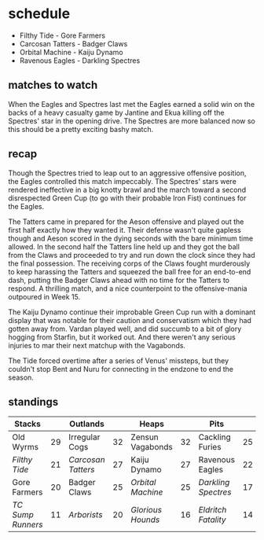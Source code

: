 # schedule

* Filthy Tide - Gore Farmers
* Carcosan Tatters - Badger Claws
* Orbital Machine - Kaiju Dynamo
* Ravenous Eagles - Darkling Spectres


## matches to watch

When the Eagles and Spectres last met the Eagles earned a solid win on the backs of a heavy casualty game by Jantine and Ekua killing off the Spectres' star in the opening drive. The Spectres are more balanced now so this should be a pretty exciting bashy match. 

## recap

Though the Spectres tried to leap out to an aggressive offensive position, the Eagles controlled this match impeccably. The Spectres' stars were rendered ineffective in a big knotty brawl and the march toward a second disrespected Green Cup (to go with their probable Iron Fist) continues for the Eagles.

The Tatters came in prepared for the Aeson offensive and played out the first half exactly how they wanted it. Their defense wasn't quite gapless though and Aeson scored in the dying seconds with the bare minimum time allowed. In the second half the Tatters line held up and they got the ball from the Claws and proceeded to try and run down the clock since they had the final possession. The receiving corps of the Claws fought murderously to keep harassing the Tatters and squeezed the ball free for an end-to-end dash, putting the Badger Claws ahead with no time for the Tatters to respond. A thrilling match, and a nice counterpoint to the offensive-mania outpoured in Week 15.

The Kaiju Dynamo continue their improbable Green Cup run with a dominant display that was notable for their caution and conservatism which they had gotten away from. Vardan played well, and did succumb to a bit of glory hogging from Starfin, but it worked out. And there weren't any serious injuries to mar their next matchup with the Vagabonds.

The Tide forced overtime after a series of Venus' missteps, but they couldn't stop Bent and Nuru for connecting in the endzone to end the season.

## standings

| Stacks |  | Outlands |  | Heaps |  | Pits |  |
|-------|-----|--|--|------|------|--|--|
| Old Wyrms | 29 | Irregular Cogs | 32 | Zensun Vagabonds | 32 | Cackling Furies | 25 |
| *Filthy Tide* | 21 | *Carcosan Tatters* | 27 | Kaiju Dynamo | 27 | Ravenous Eagles | 22 |
| Gore Farmers | 20 | Badger Claws | 25 | *Orbital Machine* | 25 | *Darkling Spectres* | 17 |
| *TC Sump Runners* | 11 | *Arborists* | 20 |  *Glorious Hounds* | 16 | *Eldritch Fatality* | 14 |

